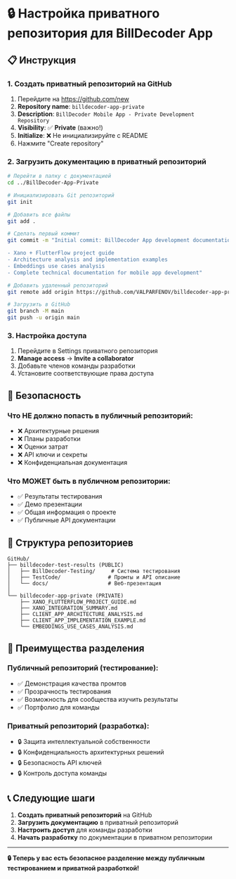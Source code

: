 # 🔒 Настройка приватного репозитория для BillDecoder App

## 📋 Инструкция

### **1. Создать приватный репозиторий на GitHub**

1. Перейдите на https://github.com/new
2. **Repository name**: `billdecoder-app-private`
3. **Description**: `BillDecoder Mobile App - Private Development Repository`
4. **Visibility**: ✅ **Private** (важно!)
5. **Initialize**: ❌ Не инициализируйте с README
6. Нажмите "Create repository"

### **2. Загрузить документацию в приватный репозиторий**

```bash
# Перейти в папку с документацией
cd ../BillDecoder-App-Private

# Инициализировать Git репозиторий
git init

# Добавить все файлы
git add .

# Сделать первый коммит
git commit -m "Initial commit: BillDecoder App development documentation

- Xano + FlutterFlow project guide
- Architecture analysis and implementation examples
- Embeddings use cases analysis
- Complete technical documentation for mobile app development"

# Добавить удаленный репозиторий
git remote add origin https://github.com/VALPARFENOV/billdecoder-app-private.git

# Загрузить в GitHub
git branch -M main
git push -u origin main
```

### **3. Настройка доступа**

1. Перейдите в Settings приватного репозитория
2. **Manage access** → **Invite a collaborator**
3. Добавьте членов команды разработки
4. Установите соответствующие права доступа

## 🔐 Безопасность

### **Что НЕ должно попасть в публичный репозиторий:**
- ❌ Архитектурные решения
- ❌ Планы разработки
- ❌ Оценки затрат
- ❌ API ключи и секреты
- ❌ Конфиденциальная документация

### **Что МОЖЕТ быть в публичном репозитории:**
- ✅ Результаты тестирования
- ✅ Демо презентации
- ✅ Общая информация о проекте
- ✅ Публичные API документации

## 📁 Структура репозиториев

```
GitHub/
├── billdecoder-test-results (PUBLIC)
│   ├── BillDecoder-Testing/     # Система тестирования
│   ├── TestCode/               # Промты и API описание
│   └── docs/                   # Веб-презентация
│
└── billdecoder-app-private (PRIVATE)
    ├── XANO_FLUTTERFLOW_PROJECT_GUIDE.md
    ├── XANO_INTEGRATION_SUMMARY.md
    ├── CLIENT_APP_ARCHITECTURE_ANALYSIS.md
    ├── CLIENT_APP_IMPLEMENTATION_EXAMPLE.md
    └── EMBEDDINGS_USE_CASES_ANALYSIS.md
```

## 🎯 Преимущества разделения

### **Публичный репозиторий (тестирование):**
- ✅ Демонстрация качества промтов
- ✅ Прозрачность тестирования
- ✅ Возможность для сообщества изучить результаты
- ✅ Портфолио для команды

### **Приватный репозиторий (разработка):**
- 🔒 Защита интеллектуальной собственности
- 🔒 Конфиденциальность архитектурных решений
- 🔒 Безопасность API ключей
- 🔒 Контроль доступа команды

## 📞 Следующие шаги

1. **Создать приватный репозиторий** на GitHub
2. **Загрузить документацию** в приватный репозиторий
3. **Настроить доступ** для команды разработки
4. **Начать разработку** по документации в приватном репозитории

---

**🔒 Теперь у вас есть безопасное разделение между публичным тестированием и приватной разработкой!**
